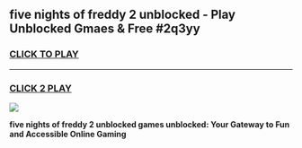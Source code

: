 
## five nights of freddy 2 unblocked - Play Unblocked Gmaes & Free #2q3yy
<h3>
<a href="https://news.freeplayer.one?title=five_nights_of_freddy_2_unblocked&ref=26F">CLICK TO PLAY</a></h3>
<hr>

<h3>
<a href="https://news.freeplayer.one?title=five_nights_of_freddy_2_unblocked&ref=26F">CLICK 2 PLAY</a>
  
</h3>

<a href="https://news.freeplayer.one?title=five_nights_of_freddy_2_unblocked&ref=26F/"><img src="https://clearcache.store/games.png"></a>


**five nights of freddy 2 unblocked games unblocked: Your Gateway to Fun and Accessible Online Gaming**

